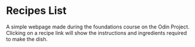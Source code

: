 # Recipes List
A simple webpage made during the foundations course on the Odin Project. Clicking on a recipe link will show the instructions and ingredients required to make the dish.